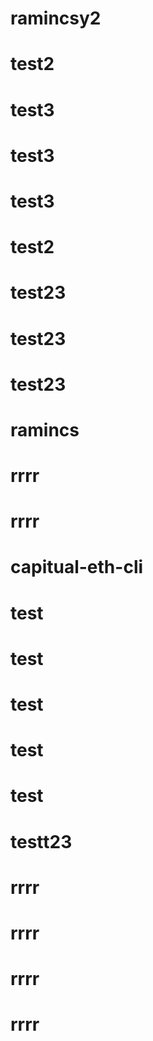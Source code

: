 # ramincsy2
# test2
# test3
# test3
# test3
# test2
# test23
# test23
# test23
# ramincs
# rrrr
# rrrr
# capitual-eth-cli
# test
# test
# test
# test
# test
# testt23
# rrrr
# rrrr
# rrrr
# rrrr
